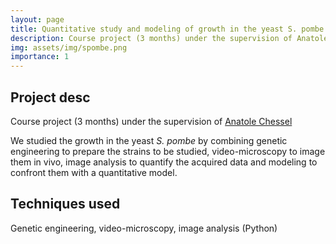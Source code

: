 ```yaml
---
layout: page
title: Quantitative study and modeling of growth in the yeast S. pombe
description: Course project (3 months) under the supervision of Anatole Chessel
img: assets/img/spombe.png
importance: 1
---
```


## Project desc

Course project (3 months) under the supervision of [Anatole Chessel](https://portail.polytechnique.edu/lob/en/anatole-chessel)

We studied the growth in the yeast _S. pombe_ by combining genetic engineering to prepare the strains to be studied, video-microscopy to image them in vivo, image analysis to quantify the acquired data and modeling to confront them with a quantitative model.

## Techniques used 

Genetic engineering, video-microscopy, image analysis (Python)
